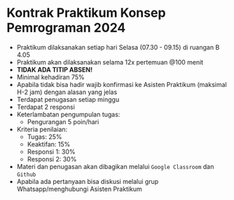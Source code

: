 # Kontrak Praktikum Konsep Pemrograman 2024

- Praktikum dilaksanakan setiap hari Selasa (07.30 - 09.15) di ruangan B 4.05
- Praktikum akan dilaksanakan selama 12x pertemuan @100 menit
- **TIDAK ADA TITIP ABSEN!**
- Minimal kehadiran 75%
- Apabila tidak bisa hadir wajib konfirmasi ke Asisten Praktikum (maksimal H-2 jam) dengan alasan yang jelas
- Terdapat penugasan setiap minggu
- Terdapat 2 responsi
- Keterlambatan pengumpulan tugas:
  - Pengurangan 5 poin/hari
- Kriteria penilaian:
  - Tugas: 25%
  - Keaktifan: 15%
  - Responsi 1: 30%
  - Responsi 2: 30%
- Materi dan penugasan akan dibagikan melalui `Google Classroom` dan `Github`
- Apabila ada pertanyaan bisa diskusi melalui grup Whatsapp/menghubungi Asisten Praktikum
